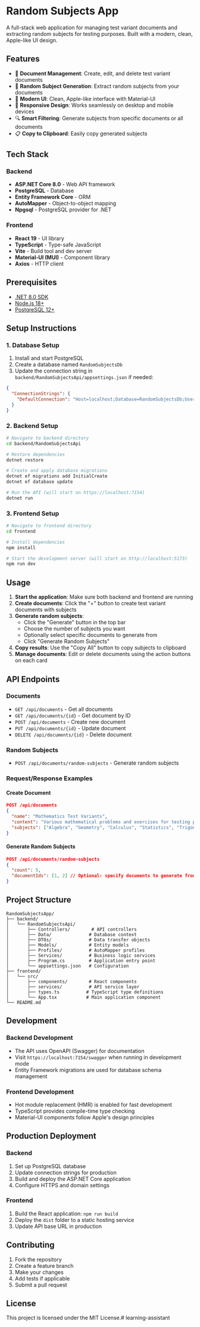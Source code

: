 # Random Subjects App

A full-stack web application for managing test variant documents and extracting random subjects for testing purposes. Built with a modern, clean, Apple-like UI design.

## Features

- 📄 **Document Management**: Create, edit, and delete test variant documents
- 🎲 **Random Subject Generation**: Extract random subjects from your documents
- 🎨 **Modern UI**: Clean, Apple-like interface with Material-UI
- 📱 **Responsive Design**: Works seamlessly on desktop and mobile devices
- 🔍 **Smart Filtering**: Generate subjects from specific documents or all documents
- 📋 **Copy to Clipboard**: Easily copy generated subjects

## Tech Stack

### Backend
- **ASP.NET Core 8.0** - Web API framework
- **PostgreSQL** - Database
- **Entity Framework Core** - ORM
- **AutoMapper** - Object-to-object mapping
- **Npgsql** - PostgreSQL provider for .NET

### Frontend
- **React 19** - UI library
- **TypeScript** - Type-safe JavaScript
- **Vite** - Build tool and dev server
- **Material-UI (MUI)** - Component library
- **Axios** - HTTP client

## Prerequisites

- [.NET 8.0 SDK](https://dotnet.microsoft.com/download)
- [Node.js 18+](https://nodejs.org/)
- [PostgreSQL 12+](https://www.postgresql.org/)

## Setup Instructions

### 1. Database Setup

1. Install and start PostgreSQL
2. Create a database named `RandomSubjectsDb`
3. Update the connection string in `backend/RandomSubjectsApi/appsettings.json` if needed:

```json
{
  "ConnectionStrings": {
    "DefaultConnection": "Host=localhost;Database=RandomSubjectsDb;Username=postgres;Password=postgres"
  }
}
```

### 2. Backend Setup

```bash
# Navigate to backend directory
cd backend/RandomSubjectsApi

# Restore dependencies
dotnet restore

# Create and apply database migrations
dotnet ef migrations add InitialCreate
dotnet ef database update

# Run the API (will start on https://localhost:7154)
dotnet run
```

### 3. Frontend Setup

```bash
# Navigate to frontend directory
cd frontend

# Install dependencies
npm install

# Start the development server (will start on http://localhost:5173)
npm run dev
```

## Usage

1. **Start the application**: Make sure both backend and frontend are running
2. **Create documents**: Click the "+" button to create test variant documents with subjects
3. **Generate random subjects**:
   - Click the "Generate" button in the top bar
   - Choose the number of subjects you want
   - Optionally select specific documents to generate from
   - Click "Generate Random Subjects"
4. **Copy results**: Use the "Copy All" button to copy subjects to clipboard
5. **Manage documents**: Edit or delete documents using the action buttons on each card

## API Endpoints

### Documents
- `GET /api/documents` - Get all documents
- `GET /api/documents/{id}` - Get document by ID
- `POST /api/documents` - Create new document
- `PUT /api/documents/{id}` - Update document
- `DELETE /api/documents/{id}` - Delete document

### Random Subjects
- `POST /api/documents/random-subjects` - Generate random subjects

### Request/Response Examples

#### Create Document
```json
POST /api/documents
{
  "name": "Mathematics Test Variants",
  "content": "Various mathematical problems and exercises for testing purposes.",
  "subjects": ["Algebra", "Geometry", "Calculus", "Statistics", "Trigonometry"]
}
```

#### Generate Random Subjects
```json
POST /api/documents/random-subjects
{
  "count": 5,
  "documentIds": [1, 2] // Optional: specify documents to generate from
}
```

## Project Structure

```
RandomSubjectsApp/
├── backend/
│   └── RandomSubjectsApi/
│       ├── Controllers/        # API controllers
│       ├── Data/              # Database context
│       ├── DTOs/              # Data transfer objects
│       ├── Models/            # Entity models
│       ├── Profiles/          # AutoMapper profiles
│       ├── Services/          # Business logic services
│       ├── Program.cs         # Application entry point
│       └── appsettings.json   # Configuration
├── frontend/
│   └── src/
│       ├── components/        # React components
│       ├── services/          # API service layer
│       ├── types.ts          # TypeScript type definitions
│       └── App.tsx           # Main application component
└── README.md
```

## Development

### Backend Development
- The API uses OpenAPI (Swagger) for documentation
- Visit `https://localhost:7154/swagger` when running in development mode
- Entity Framework migrations are used for database schema management

### Frontend Development
- Hot module replacement (HMR) is enabled for fast development
- TypeScript provides compile-time type checking
- Material-UI components follow Apple's design principles

## Production Deployment

### Backend
1. Set up PostgreSQL database
2. Update connection strings for production
3. Build and deploy the ASP.NET Core application
4. Configure HTTPS and domain settings

### Frontend
1. Build the React application: `npm run build`
2. Deploy the `dist` folder to a static hosting service
3. Update API base URL in production

## Contributing

1. Fork the repository
2. Create a feature branch
3. Make your changes
4. Add tests if applicable
5. Submit a pull request

## License

This project is licensed under the MIT License.#   l e a r n i n g - a s s i s t a n t  
 